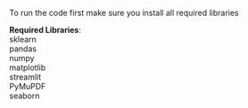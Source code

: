 To run the code first make sure you install all required libraries

**Required Libraries**:  
sklearn    
pandas  
numpy   
matplotlib   
streamlit   
PyMuPDF   
seaborn
